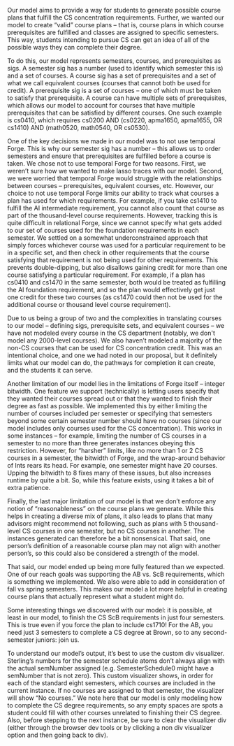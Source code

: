 Our model aims to provide a way for students to generate possible course plans that fulfill the CS concentration requirements. Further, we wanted our model to create “valid” course plans – that is, course plans in which course prerequisites are fulfilled and classes are assigned to specific semesters. This way, students intending to pursue CS can get an idea of all of the possible ways they can complete their degree.

To do this, our model represents semesters, courses, and prerequisites as sigs. A semester sig has a number (used to identify which semester this is) and a set of courses. A course sig has a set of prerequisites and a set of what we call equivalent courses (courses that cannot both be used for credit). A prerequisite sig is a set of courses – one of which must be taken to satisfy that prerequisite. A course can have multiple sets of prerequisites, which allows our model to account for courses that have multiple prerequisites that can be satisfied by different courses. One such example is cs0410, which requires cs0200 AND (cs0220, apma1650, apma1655, OR cs1410) AND (math0520, math0540, OR cs0530).

One of the key decisions we made in our model was to not use temporal Forge. This is why our semester sig has a number – this allows us to order semesters and ensure that prerequisites are fulfilled before a course is taken. We chose not to use temporal Forge for two reasons. First, we weren’t sure how we wanted to make lasso traces with our model. Second, we were worried that temporal Forge would struggle with the relationships between courses – prerequisites, equivalent courses, etc. However, our choice to not use temporal Forge limits our ability to track what courses a plan has used for which requirements. For example, if you take cs1410 to fulfill the AI intermediate requirement, you cannot also count that course as part of the thousand-level course requirements. However, tracking this is quite difficult in relational Forge, since we cannot specify what gets added to our set of courses used for the foundation requirements in each semester. We settled on a somewhat underconstrained approach that simply forces whichever course was used for a particular requirement to be in a specific set, and then check in other requirements that the course satisfying that requirement is not being used for other requirements. This prevents double-dipping, but also disallows gaining credit for more than one course satisfying a particular requirement. For example, if a plan has cs0410 and cs1470 in the same semester, both would be treated as fulfilling the AI foundation requirement, and so the plan would effectively get just one credit for these two courses (as cs1470 could then not be used for the additional course or thousand level course requirement).

Due to us being a group of two and the complexities in translating courses to our model – defining sigs, prerequisite sets, and equivalent courses – we have not modeled every course in the CS department (notably, we don't model any 2000-level courses). We also haven’t modeled a majority of the non-CS courses that can be used for CS concentration credit. This was an intentional choice, and one we had noted in our proposal, but it definitely limits what our model can do, the pathways for completion it can create, and the students it can serve. 

Another limitation of our model lies in the limitations of Forge itself – integer bitwidth. One feature we support (technically) is letting users specify that they wanted their courses spread out or that they wanted to finish their degree as fast as possible. We implemented this by either limiting the number of courses included per semester or specifying that semesters beyond some certain semester number should have no courses (since our model includes only courses used for the CS concentration). This works in some instances – for example, limiting the number of CS courses in a semester to no more than three generates instances obeying this restriction. However, for “harsher” limits, like no more than 1 or 2 CS courses in a semester, the bitwidth of Forge, and the wrap-around behavior of Ints rears its head. For example, one semester might have 20 courses. Upping the bitwidth to 8 fixes many of these issues, but also increases runtime by quite a bit. So, while this feature exists, using it takes a bit of extra patience.

Finally, the last major limitation of our model is that we don’t enforce any notion of “reasonableness” on the course plans we generate. While this helps in creating a diverse mix of plans, it also leads to plans that many advisors might recommend not following, such as plans with 5 thousand-level CS courses in one semester, but no CS courses in another. The instances generated can therefore be a bit nonsensical. That said, one person’s definition of a reasonable course plan may not align with another person’s, so this could also be considered a strength of the model.

That said, our model ended up being more fully featured than we expected. One of our reach goals was supporting the AB vs. ScB requirements, which is something we implemented. We also were able to add in consideration of fall vs spring semesters. This makes our model a lot more helpful in creating course plans that actually represent what a student might do.

Some interesting things we discovered with our model: it is possible, at least in our model, to finish the CS ScB requirements in just four semesters. This is true even if you force the plan to include cs1710! For the AB, you need just 3 semesters to complete a CS degree at Brown, so to any second-semester juniors: join us.

To understand our model’s output, it’s best to use the custom div visualizer. Sterling’s numbers for the semester schedule atoms don’t always align with the actual semNumber assigned (e.g. SemesterSchedule0 might have a semNumber that is not zero). This custom visualizer shows, in order for each of the standard eight semesters, which courses are included in the current instance. If no courses are assigned to that semester, the visualizer will show “No courses.” We note here that our model is only modeling how to complete the CS degree requirements, so any empty spaces are spots a student could fill with other courses unrelated to finishing their CS degree. Also, before stepping to the next instance, be sure to clear the visualizer div (either through the browser dev tools or by clicking a non div visualizer option and then going back to div). 